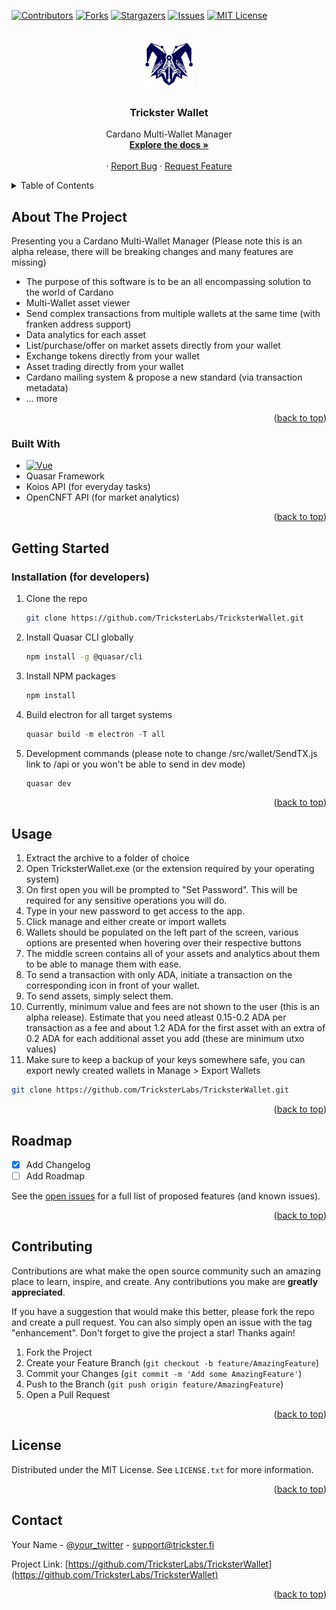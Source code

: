 <!-- Improved compatibility of back to top link: See: https://github.com/TricksterLabs/TricksterWallet/pull/73 -->
<a name="readme-top"></a>
<!--
*** Thanks for checking out the Best-README-Template. If you have a suggestion
*** that would make this better, please fork the repo and create a pull request
*** or simply open an issue with the tag "enhancement".
*** Don't forget to give the project a star!
*** Thanks again! Now go create something AMAZING! :D
-->



<!-- PROJECT SHIELDS -->
<!--
*** I'm using markdown "reference style" links for readability.
*** Reference links are enclosed in brackets [ ] instead of parentheses ( ).
*** See the bottom of this document for the declaration of the reference variables
*** for contributors-url, forks-url, etc. This is an optional, concise syntax you may use.
*** https://www.markdownguide.org/basic-syntax/#reference-style-links
-->
[![Contributors][contributors-shield]][contributors-url]
[![Forks][forks-shield]][forks-url]
[![Stargazers][stars-shield]][stars-url]
[![Issues][issues-shield]][issues-url]
[![MIT License][license-shield]][license-url]


<!-- PROJECT LOGO -->
<br />
<div align="center">
  <a href="https://github.com/TricksterLabs/TricksterWallet">
    <img src="images/logo.png" alt="Logo" width="80" height="80">
  </a>

  <h3 align="center">Trickster Wallet</h3>

  <p align="center">
    Cardano Multi-Wallet Manager
    <br />
    <a href="https://github.com/TricksterLabs/TricksterWallet"><strong>Explore the docs »</strong></a>
    <br />
    <br />
    ·
    <a href="https://github.com/TricksterLabs/TricksterWallet/issues">Report Bug</a>
    ·
    <a href="https://github.com/TricksterLabs/TricksterWallet/issues">Request Feature</a>
  </p>
</div>



<!-- TABLE OF CONTENTS -->
<details>
  <summary>Table of Contents</summary>
  <ol>
    <li>
      <a href="#about-the-project">About The Project</a>
      <ul>
        <li><a href="#built-with">Built With</a></li>
      </ul>
    </li>
    <li>
      <a href="#getting-started">Getting Started</a>
      <ul>
        <li><a href="#prerequisites">Prerequisites</a></li>
        <li><a href="#installation">Installation</a></li>
      </ul>
    </li>
    <li><a href="#usage">Usage</a></li>
    <li><a href="#roadmap">Roadmap</a></li>
    <li><a href="#contributing">Contributing</a></li>
    <li><a href="#license">License</a></li>
    <li><a href="#contact">Contact</a></li>
  </ol>
</details>



<!-- ABOUT THE PROJECT -->
## About The Project

Presenting you a Cardano Multi-Wallet Manager (Please note this is an alpha release, there will be breaking changes and many features are missing)

* The purpose of this software is to be an all encompassing solution to the world of Cardano
* Multi-Wallet asset viewer
* Send complex transactions from multiple wallets at the same time (with franken address support)
* Data analytics for each asset
* List/purchase/offer on market assets directly from your wallet
* Exchange tokens directly from your wallet
* Asset trading directly from your wallet
* Cardano mailing system & propose a new standard (via transaction metadata)
* ... more


<p align="right">(<a href="#readme-top">back to top</a>)</p>



### Built With

* [![Vue][Vue.js]][Vue-url]
* Quasar Framework
* Koios API (for everyday tasks)
* OpenCNFT API (for market analytics)

<p align="right">(<a href="#readme-top">back to top</a>)</p>



<!-- GETTING STARTED -->
## Getting Started

### Installation (for developers)

1. Clone the repo
   ```sh
   git clone https://github.com/TricksterLabs/TricksterWallet.git
   ```
2. Install Quasar CLI globally
   ```sh
   npm install -g @quasar/cli
   ```
3. Install NPM packages
   ```sh
   npm install
   ```
4. Build electron for all target systems
   ```js
   quasar build -m electron -T all
   ```
5. Development commands (please note to change /src/wallet/SendTX.js link to /api or you won't be able to send in dev mode)
   ```js
   quasar dev
   ```

<p align="right">(<a href="#readme-top">back to top</a>)</p>



<!-- USAGE EXAMPLES -->
## Usage

1. Extract the archive to a folder of choice
2. Open TricksterWallet.exe (or the extension required by your operating system)
3. On first open you will be prompted to "Set Password". This will be required for any sensitive operations you will do.
4. Type in your new password to get access to the app.
5. Click manage and either create or import wallets
6. Wallets should be populated on the left part of the screen, various options are presented when hovering over their respective buttons
7. The middle screen contains all of your assets and analytics about them to be able to manage them with ease.
8. To send a transaction with only ADA, initiate a transaction on the corresponding icon in front of your wallet.
9. To send assets, simply select them.
10. Currently, minimum value and fees are not shown to the user (this is an alpha release). Estimate that you need atleast 0.15-0.2 ADA per transaction as a fee and about 1.2 ADA for the first asset with an extra of 0.2 ADA for each additional asset you add (these are minimum utxo values)
11. Make sure to keep a backup of your keys somewhere safe, you can export newly created wallets in Manage > Export Wallets
   ```sh
   git clone https://github.com/TricksterLabs/TricksterWallet.git
   ```

<p align="right">(<a href="#readme-top">back to top</a>)</p>



<!-- ROADMAP -->
## Roadmap

- [x] Add Changelog
- [ ] Add Roadmap

See the [open issues](https://github.com/TricksterLabs/TricksterWallet/issues) for a full list of proposed features (and known issues).

<p align="right">(<a href="#readme-top">back to top</a>)</p>



<!-- CONTRIBUTING -->
## Contributing

Contributions are what make the open source community such an amazing place to learn, inspire, and create. Any contributions you make are **greatly appreciated**.

If you have a suggestion that would make this better, please fork the repo and create a pull request. You can also simply open an issue with the tag "enhancement".
Don't forget to give the project a star! Thanks again!

1. Fork the Project
2. Create your Feature Branch (`git checkout -b feature/AmazingFeature`)
3. Commit your Changes (`git commit -m 'Add some AmazingFeature'`)
4. Push to the Branch (`git push origin feature/AmazingFeature`)
5. Open a Pull Request

<p align="right">(<a href="#readme-top">back to top</a>)</p>



<!-- LICENSE -->
## License

Distributed under the MIT License. See `LICENSE.txt` for more information.

<p align="right">(<a href="#readme-top">back to top</a>)</p>



<!-- CONTACT -->
## Contact

Your Name - [@your_twitter](https://twitter.com/TricksterLabs) - support@trickster.fi

Project Link: [https://github.com/TricksterLabs/TricksterWallet](https://github.com/TricksterLabs/TricksterWallet)

<p align="right">(<a href="#readme-top">back to top</a>)</p>

<!-- MARKDOWN LINKS & IMAGES -->
<!-- https://www.markdownguide.org/basic-syntax/#reference-style-links -->
[contributors-shield]: https://img.shields.io/github/contributors/TricksterLabs/TricksterWallet.svg?style=for-the-badge
[contributors-url]: https://github.com/TricksterLabs/TricksterWallet/graphs/contributors
[forks-shield]: https://img.shields.io/github/forks/TricksterLabs/TricksterWallet.svg?style=for-the-badge
[forks-url]: https://github.com/TricksterLabs/TricksterWallet/network/members
[stars-shield]: https://img.shields.io/github/stars/TricksterLabs/TricksterWallet.svg?style=for-the-badge
[stars-url]: https://github.com/TricksterLabs/TricksterWallet/stargazers
[issues-shield]: https://img.shields.io/github/issues/TricksterLabs/TricksterWallet.svg?style=for-the-badge
[issues-url]: https://github.com/TricksterLabs/TricksterWallet/issues
[license-shield]: https://img.shields.io/github/license/TricksterLabs/TricksterWallet.svg?style=for-the-badge
[license-url]: https://github.com/TricksterLabs/TricksterWallet/blob/master/LICENSE.txt
[product-screenshot]: images/screenshot.png
[Vue.js]: https://img.shields.io/badge/Vue.js-35495E?style=for-the-badge&logo=vuedotjs&logoColor=4FC08D
[Vue-url]: https://vuejs.org/
